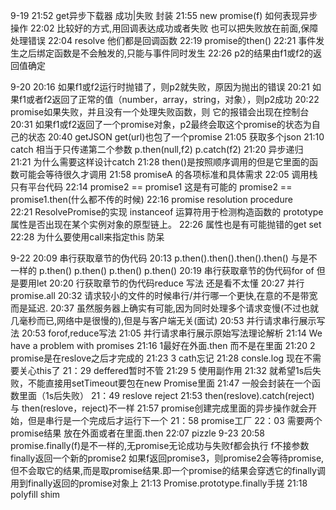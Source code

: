 9-19
21:52 get异步下载器 成功|失败 封装
21:55 new promise(f) 如何表现异步操作
22:02 比较好的方式,用回调表达成功或者失败 也可以把失败放在前面,保障处理错误
22:04 resolve  他们都是回调函数
22:19 promise的then()
22:21 事件发生之后绑定函数是不会触发的,只能与事件同时发生
22:26 p2的结果由f1或f2的返回值确定

9-20
20:16 如果f1或f2运行时抛错了，则p2就失败，原因为抛出的错误
20:21 如果f1或者f2返回了正常的值（number，array，string，对象），则p2成功
20:22 promise如果失败，并且没有一个处理失败函数，则
它的报错会出现在控制台
20:31 如果f1或f2返回了一个promise对象，p2最终会取这个promise的状态为自己的状态
20:40 getJSON get(url)也包了一个promise
21:05 获取多个json
21:10 catch 相当于只传递第二个参数 p.then(null,f2) p.catch(f2)
21:20 异步递归
21:21 为什么需要这样设计catch
21:28 then()是按照顺序调用的但是它里面的函数可能会等待很久才调用
21:58 promiseA 的各项标准和具体需求
22:05 调用栈只有平台代码
22:14 promise2 == promise1 这是有可能的 promise2 == promise1.then(什么都不传的时候)
22:16 promise resolution procedure  
22:21 ResolvePromise的实现  instanceof 运算符用于检测构造函数的 prototype 属性是否出现在某个实例对象的原型链上。
22:26 属性也是有可能抛错的get set
22:28 为什么要使用call来指定this  防呆

9-22
20:09 串行获取章节的伪代码
20:13 p.then().then().then().then() 
  与是不一样的
      p.then()
      p.then()
      p.then()
      p.then()
20:19 串行获取章节的伪代码for of 但是要用let
20:20 行获取章节的伪代码reduce 写法 还是看不太懂
20:27 并行promise.all
20:32 请求较小的文件的时候串行/并行哪一个更快,在意的不是带宽而是延迟.
20:37 虽然服务器上确实有可能,因为同时处理多个请求变慢(不过也就几毫秒而已,网络中是很慢的),但是与客户端无关(面试)
20:53 并行请求串行展示写法
20:53 forof,reduce写法
21:05 并行请求串行展示原始写法理论解析
21:14 We have a problem with promises
21:16 1最好在外面.then 而不是在里面
21:20 2 promise是在reslove之后才完成的
21:23 3 cath忘记
21:28 consle.log 现在不需要关心this了
21：29  deffered暂时不管
21:29  5 使用副作用
21:32 就希望1s后失败，不能直接用setTimeout要包在new Promise里面
21:47 一般会封装在一个函数里面（1s后失败）
21：49 reslove reject
21:53 then(reslove).catch(reject) 与 then(reslove，reject)不一样
21:57 promise创建完成里面的异步操作就会开始，但是串行是一个完成后才运行下一个
21：58  promise工厂
22：03  需要两个promise结果 放在外面或者在里面.then
22:07 pizzle
9-23
20:58 promise.finally(f)是不一样的,无promise无论成功与失败f都会执行
f不接参数finally返回一个新的promise2
如果f返回promise3，则promise2会等待promise,
但不会取它的结果,而是取promise结果.即一个promise的结果会穿透它的finally调用到finally返回的promise对象上
21:13 Promise.prototype.finally手搓
21:18 polyfill  shim
